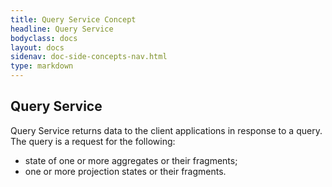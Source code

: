 ```yaml
---
title: Query Service Concept
headline: Query Service
bodyclass: docs
layout: docs
sidenav: doc-side-concepts-nav.html
type: markdown
---
```

<h2 class="top">Query Service</h2> 

Query Service returns data to the client applications in response to a query. The query is a request for the following: 
* state of one or more aggregates or their fragments; 
* one or more projection states or their fragments.
